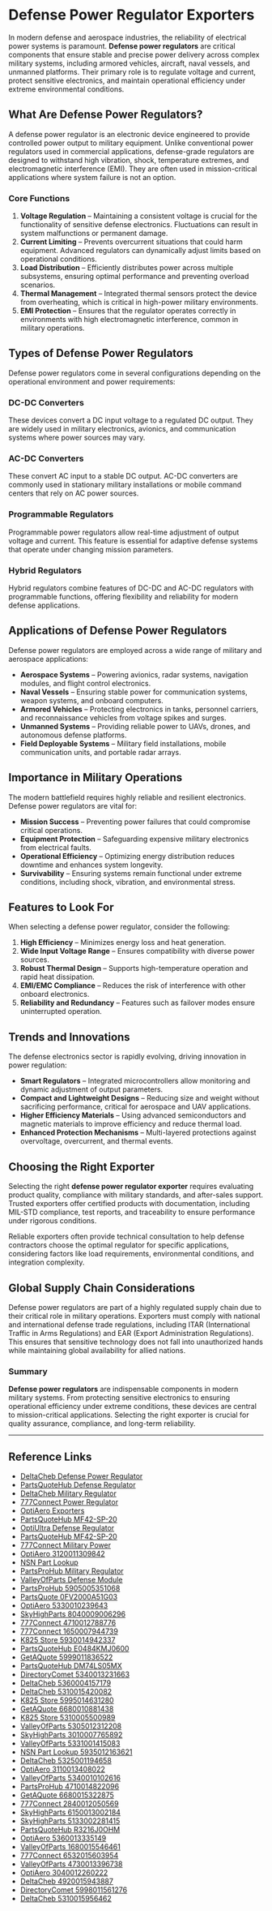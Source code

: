 # Defense Power Regulator Exporters

In modern defense and aerospace industries, the reliability of electrical power systems is paramount. **Defense power regulators** are critical components that ensure stable and precise power delivery across complex military systems, including armored vehicles, aircraft, naval vessels, and unmanned platforms. Their primary role is to regulate voltage and current, protect sensitive electronics, and maintain operational efficiency under extreme environmental conditions.

## What Are Defense Power Regulators?

A defense power regulator is an electronic device engineered to provide controlled power output to military equipment. Unlike conventional power regulators used in commercial applications, defense-grade regulators are designed to withstand high vibration, shock, temperature extremes, and electromagnetic interference (EMI). They are often used in mission-critical applications where system failure is not an option.

### Core Functions

1. **Voltage Regulation** – Maintaining a consistent voltage is crucial for the functionality of sensitive defense electronics. Fluctuations can result in system malfunctions or permanent damage.  
2. **Current Limiting** – Prevents overcurrent situations that could harm equipment. Advanced regulators can dynamically adjust limits based on operational conditions.  
3. **Load Distribution** – Efficiently distributes power across multiple subsystems, ensuring optimal performance and preventing overload scenarios.  
4. **Thermal Management** – Integrated thermal sensors protect the device from overheating, which is critical in high-power military environments.  
5. **EMI Protection** – Ensures that the regulator operates correctly in environments with high electromagnetic interference, common in military operations.

## Types of Defense Power Regulators

Defense power regulators come in several configurations depending on the operational environment and power requirements:

### DC-DC Converters
These devices convert a DC input voltage to a regulated DC output. They are widely used in military electronics, avionics, and communication systems where power sources may vary.

### AC-DC Converters
These convert AC input to a stable DC output. AC-DC converters are commonly used in stationary military installations or mobile command centers that rely on AC power sources.

### Programmable Regulators
Programmable power regulators allow real-time adjustment of output voltage and current. This feature is essential for adaptive defense systems that operate under changing mission parameters.

### Hybrid Regulators
Hybrid regulators combine features of DC-DC and AC-DC regulators with programmable functions, offering flexibility and reliability for modern defense applications.

## Applications of Defense Power Regulators

Defense power regulators are employed across a wide range of military and aerospace applications:

- **Aerospace Systems** – Powering avionics, radar systems, navigation modules, and flight control electronics.  
- **Naval Vessels** – Ensuring stable power for communication systems, weapon systems, and onboard computers.  
- **Armored Vehicles** – Protecting electronics in tanks, personnel carriers, and reconnaissance vehicles from voltage spikes and surges.  
- **Unmanned Systems** – Providing reliable power to UAVs, drones, and autonomous defense platforms.  
- **Field Deployable Systems** – Military field installations, mobile communication units, and portable radar arrays.

## Importance in Military Operations

The modern battlefield requires highly reliable and resilient electronics. Defense power regulators are vital for:

- **Mission Success** – Preventing power failures that could compromise critical operations.  
- **Equipment Protection** – Safeguarding expensive military electronics from electrical faults.  
- **Operational Efficiency** – Optimizing energy distribution reduces downtime and enhances system longevity.  
- **Survivability** – Ensuring systems remain functional under extreme conditions, including shock, vibration, and environmental stress.

## Features to Look For

When selecting a defense power regulator, consider the following:

1. **High Efficiency** – Minimizes energy loss and heat generation.  
2. **Wide Input Voltage Range** – Ensures compatibility with diverse power sources.  
3. **Robust Thermal Design** – Supports high-temperature operation and rapid heat dissipation.  
4. **EMI/EMC Compliance** – Reduces the risk of interference with other onboard electronics.  
5. **Reliability and Redundancy** – Features such as failover modes ensure uninterrupted operation.  

## Trends and Innovations

The defense electronics sector is rapidly evolving, driving innovation in power regulation:

- **Smart Regulators** – Integrated microcontrollers allow monitoring and dynamic adjustment of output parameters.  
- **Compact and Lightweight Designs** – Reducing size and weight without sacrificing performance, critical for aerospace and UAV applications.  
- **Higher Efficiency Materials** – Using advanced semiconductors and magnetic materials to improve efficiency and reduce thermal load.  
- **Enhanced Protection Mechanisms** – Multi-layered protections against overvoltage, overcurrent, and thermal events.  

## Choosing the Right Exporter

Selecting the right **defense power regulator exporter** requires evaluating product quality, compliance with military standards, and after-sales support. Trusted exporters offer certified products with documentation, including MIL-STD compliance, test reports, and traceability to ensure performance under rigorous conditions.

Reliable exporters often provide technical consultation to help defense contractors choose the optimal regulator for specific applications, considering factors like load requirements, environmental conditions, and integration complexity.

## Global Supply Chain Considerations

Defense power regulators are part of a highly regulated supply chain due to their critical role in military operations. Exporters must comply with national and international defense trade regulations, including ITAR (International Traffic in Arms Regulations) and EAR (Export Administration Regulations). This ensures that sensitive technology does not fall into unauthorized hands while maintaining global availability for allied nations.

### Summary

**Defense power regulators** are indispensable components in modern military systems. From protecting sensitive electronics to ensuring operational efficiency under extreme conditions, these devices are central to mission-critical applications. Selecting the right exporter is crucial for quality assurance, compliance, and long-term reliability.

---

## Reference Links

- [DeltaCheb Defense Power Regulator](https://www.deltacheb.com/5995002252545.html "nofollow")  
- [PartsQuoteHub Defense Regulator](https://www.partsquotehub.org/M390141575V.html "nofollow")  
- [DeltaCheb Military Regulator](https://www.deltacheb.com/2530014127653.html "nofollow")  
- [777Connect Power Regulator](https://www.777connect.com/5310001884176.html "nofollow")  
- [OptiAero Exporters](https://www.optiaero.com/5310001045420.html "nofollow")  
- [PartsQuoteHub MF42-SP-20](https://www.partsquotehub.org/232270260911PHI.html "nofollow")  
- [OptiUltra Defense Regulator](https://www.optiultra.com/6105011596375.html "nofollow")  
- [PartsQuoteHub MF42-SP-20](https://www.partsquotehub.org/MF42-SP-20.html "nofollow")  
- [777Connect Military Power](https://www.777connect.com/5962004602147.html "nofollow")  
- [OptiAero 3120011309842](https://www.optiaero.com/3120011309842.html "nofollow")  
- [NSN Part Lookup](https://www.nsnpartlookup.com/5905011510874.html "nofollow")  
- [PartsProHub Military Regulator](https://www.partsprohub.com/5905006179805.html "nofollow")  
- [ValleyOfParts Defense Module](https://www.valleyofparts.com/5961004124340.html "nofollow")  
- [PartsProHub 5905005351068](https://www.partsprohub.com/5905005351068.html "nofollow")  
- [PartsQuote 0FV2000A51G03](https://www.partsquote.org/0FV2000A51G03.html "nofollow")  
- [OptiAero 5330010239643](https://www.optiaero.com/5330010239643.html "nofollow")  
- [SkyHighParts 8040009006296](https://www.skyhighparts.com/8040009006296.html "nofollow")  
- [777Connect 4710012788776](https://www.777connect.com/4710012788776.html "nofollow")  
- [777Connect 1650007944739](https://www.777connect.com/1650007944739.html "nofollow")  
- [K825 Store 5930014942337](https://www.k825.store/5930014942337.html "nofollow")  
- [PartsQuoteHub E0484KMJ0600](https://www.partsquotehub.org/E0484KMJ0600.html "nofollow")  
- [GetAQuote 5999011836522](https://www.getaquote.store/5999011836522.html "nofollow")  
- [PartsQuoteHub DM74LS05MX](https://www.partsquotehub.org/DM74LS05MX.html "nofollow")  
- [DirectoryComet 5340013231663](https://www.directorycomet.com/5340013231663.html "nofollow")  
- [DeltaCheb 5360004157179](https://www.deltacheb.com/5360004157179.html "nofollow")  
- [DeltaCheb 5310015420082](https://www.deltacheb.com/5310015420082.html "nofollow")  
- [K825 Store 5995014631280](https://www.k825.store/5995014631280.html "nofollow")  
- [GetAQuote 6680010881438](https://www.getaquote.store/6680010881438.html "nofollow")  
- [K825 Store 5310005500989](https://www.k825.store/5310005500989.html "nofollow")  
- [ValleyOfParts 5305012312208](https://www.valleyofparts.com/5305012312208.html "nofollow")  
- [SkyHighParts 3010007765892](https://www.skyhighparts.com/3010007765892.html "nofollow")  
- [ValleyOfParts 5331001415083](https://www.valleyofparts.com/5331001415083.html "nofollow")  
- [NSN Part Lookup 5935012163621](https://www.nsnpartlookup.com/5935012163621.html "nofollow")  
- [DeltaCheb 5325001194658](https://www.deltacheb.com/5325001194658.html "nofollow")  
- [OptiAero 3110013408022](https://www.optiaero.com/3110013408022.html "nofollow")  
- [ValleyOfParts 5340010102616](https://www.valleyofparts.com/5340010102616.html "nofollow")  
- [PartsProHub 4710014822096](https://www.partsprohub.com/4710014822096.html "nofollow")  
- [GetAQuote 6680015322875](https://www.getaquote.store/6680015322875.html "nofollow")  
- [777Connect 2840012050569](https://www.777connect.com/2840012050569.html "nofollow")  
- [SkyHighParts 6150013002184](https://www.skyhighparts.com/6150013002184.html "nofollow")  
- [SkyHighParts 5133002281415](https://www.skyhighparts.com/5133002281415.html "nofollow")  
- [PartsQuoteHub R3216J0OHM](https://www.partsquotehub.org/R3216J0OHM.html "nofollow")  
- [OptiAero 5360013335149](https://www.optiaero.com/5360013335149.html "nofollow")  
- [ValleyOfParts 1680015546461](https://www.valleyofparts.com/1680015546461.html "nofollow")  
- [777Connect 6532015603954](https://www.777connect.com/6532015603954.html "nofollow")  
- [ValleyOfParts 4730013396738](https://www.valleyofparts.com/4730013396738.html "nofollow")  
- [OptiAero 3040012260222](https://www.optiaero.com/3040012260222.html "nofollow")  
- [DeltaCheb 4920015943887](https://www.deltacheb.com/4920015943887.html "nofollow")  
- [DirectoryComet 5998011561276](https://www.directorycomet.com/5998011561276.html "nofollow")  
- [DeltaCheb 5310015956462](https://www.deltacheb.com/5310015956462.html "nofollow")  
